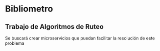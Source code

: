# Bibliometro

## Trabajo de Algoritmos de Ruteo

Se buscará crear microservicios que puedan facilitar la resolución de este problema
